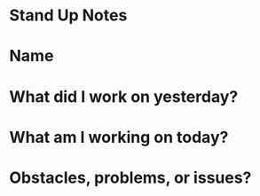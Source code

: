 # Stand Up Notes

# Name

# What did I work on yesterday?

# What am I working on today?

# Obstacles, problems, or issues?